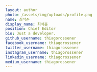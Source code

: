 ```yaml
---
layout: author
photo: /assets/img/uploads/profile.png
name: 최석준
display_name: 최석준
position: Chief Editor
bio: Just a developer.
github_username: thiagorossener
facebook_username: thiagorossener
twitter_username: thiagorossener
instagram_username: thiagorossener
linkedin_username: thiagorossener
medium_username: thiagorossener
---
```


